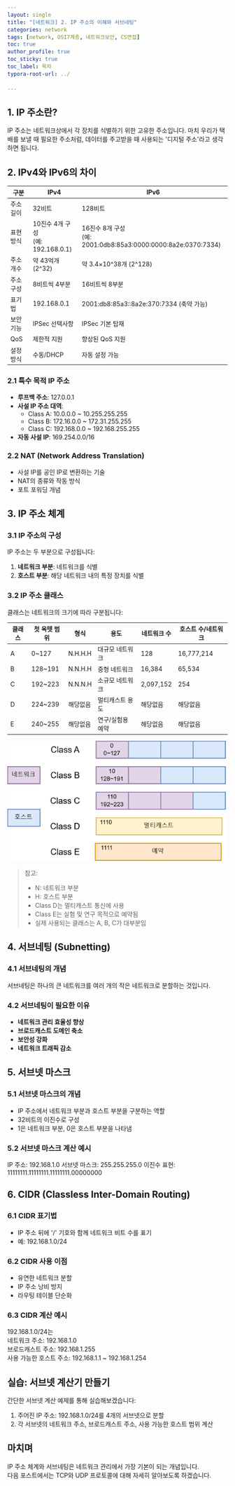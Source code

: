 ```yaml
---
layout: single
title: "[네트워크] 2. IP 주소의 이해와 서브네팅"
categories: network
tags: [network, OSI7계층, 네트워크보안, CS면접]
toc: true
author_profile: true
toc_sticky: true
toc_label: 목차
typora-root-url: ../

---
```


## 1. IP 주소란?

IP 주소는 네트워크상에서 각 장치를 식별하기 위한 고유한 주소입니다. 마치 우리가 택배를 보낼 때 필요한 주소처럼, 데이터를 주고받을 때 사용되는 '디지털 주소'라고 생각하면 됩니다.

## 2. IPv4와 IPv6의 차이

| 구분 | IPv4 | IPv6 |
|------|------|------|
| 주소 길이 | 32비트 | 128비트 |
| 표현 방식 | 10진수 4개 구성<br>(예: 192.168.0.1) | 16진수 8개 구성<br>(예: 2001:0db8:85a3:0000:0000:8a2e:0370:7334) |
| 주소 개수 | 약 43억개 (2^32) | 약 3.4×10^38개 (2^128) |
| 주소 구성 | 8비트씩 4부분 | 16비트씩 8부분 |
| 표기법 | 192.168.0.1 | 2001:db8:85a3::8a2e:370:7334 (축약 가능) |
| 보안 기능 | IPSec 선택사항 | IPSec 기본 탑재 |
| QoS | 제한적 지원 | 향상된 QoS 지원 |
| 설정 방식 | 수동/DHCP | 자동 설정 가능 |


### 2.1 특수 목적 IP 주소
- **루프백 주소**: 127.0.0.1
- **사설 IP 주소 대역**:
  - Class A: 10.0.0.0 ~ 10.255.255.255
  - Class B: 172.16.0.0 ~ 172.31.255.255
  - Class C: 192.168.0.0 ~ 192.168.255.255
- **자동 사설 IP**: 169.254.0.0/16

### 2.2 NAT (Network Address Translation)
- 사설 IP를 공인 IP로 변환하는 기술
- NAT의 종류와 작동 방식
- 포트 포워딩 개념

## 3. IP 주소 체계

### 3.1 IP 주소의 구성
IP 주소는 두 부분으로 구성됩니다:
1. **네트워크 부분**: 네트워크를 식별
2. **호스트 부분**: 해당 네트워크 내의 특정 장치를 식별

### 3.2 IP 주소 클래스
클래스는 네트워크의 크기에 따라 구분됩니다:

| 클래스 | 첫 옥텟 범위 | 형식 | 용도 | 네트워크 수 | 호스트 수/네트워크 |
|--------|--------------|------|------|--------------|-------------------|
| A | 0~127 | N.H.H.H | 대규모 네트워크 | 128 | 16,777,214 |
| B | 128~191 | N.N.H.H | 중형 네트워크 | 16,384 | 65,534 |
| C | 192~223 | N.N.N.H | 소규모 네트워크 | 2,097,152 | 254 |
| D | 224~239 | 해당없음 | 멀티캐스트 용도 | 해당없음 | 해당없음 |
| E | 240~255 | 해당없음 | 연구/실험용 예약 | 해당없음 | 해당없음 |

![IPC](/../../assets/images/2024-08-25-Network_2/IPC.png)

> 참고:
>
> - N: 네트워크 부분
> - H: 호스트 부분
> - Class D는 멀티캐스트 통신에 사용
> - Class E는 실험 및 연구 목적으로 예약됨
> - 실제 사용되는 클래스는 A, B, C가 대부분임



## 4. 서브네팅 (Subnetting)

### 4.1 서브네팅의 개념
서브네팅은 하나의 큰 네트워크를 여러 개의 작은 네트워크로 분할하는 것입니다.

### 4.2 서브네팅이 필요한 이유
- **네트워크 관리 효율성 향상**
- **브로드캐스트 도메인 축소**
- **보안성 강화**
- **네트워크 트래픽 감소**



## 5. 서브넷 마스크

### 5.1 서브넷 마스크의 개념
- IP 주소에서 네트워크 부분과 호스트 부분을 구분하는 역할
- 32비트의 이진수로 구성
- 1은 네트워크 부분, 0은 호스트 부분을 나타냄

### 5.2 서브넷 마스크 계산 예시
IP 주소: 192.168.1.0
서브넷 마스크: 255.255.255.0
이진수 표현:
11111111.11111111.11111111.00000000



## 6. CIDR (Classless Inter-Domain Routing)

### 6.1 CIDR 표기법
- IP 주소 뒤에 '/' 기호와 함께 네트워크 비트 수를 표기
- 예: 192.168.1.0/24

### 6.2 CIDR 사용 이점
- 유연한 네트워크 분할
- IP 주소 낭비 방지
- 라우팅 테이블 단순화

### 6.3 CIDR 계산 예시
192.168.1.0/24는  
네트워크 주소: 192.168.1.0  
브로드캐스트 주소: 192.168.1.255  
사용 가능한 호스트 주소: 192.168.1.1 ~ 192.168.1.254



## 실습: 서브넷 계산기 만들기

간단한 서브넷 계산 예제를 통해 실습해보겠습니다:

1. 주어진 IP 주소: 192.168.1.0/24를 4개의 서브넷으로 분할
2. 각 서브넷의 네트워크 주소, 브로드캐스트 주소, 사용 가능한 호스트 범위 계산



## 마치며
IP 주소 체계와 서브네팅은 네트워크 관리에서 가장 기본이 되는 개념입니다.  
다음 포스트에서는 TCP와 UDP 프로토콜에 대해 자세히 알아보도록 하겠습니다.


